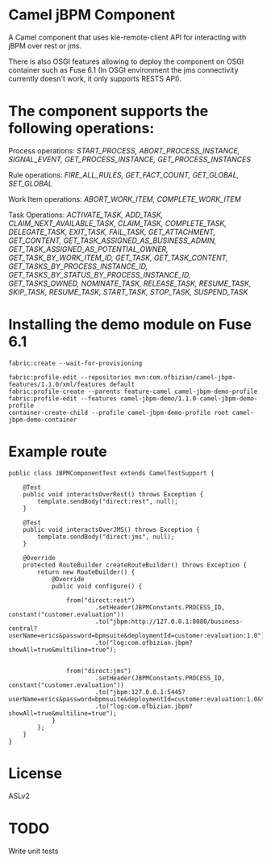 Camel jBPM Component
====================
A Camel component that uses kie-remote-client API for interacting with jBPM over rest or jms.

There is also OSGI features allowing to deploy the component on OSGI container such as Fuse 6.1
(In OSGI environment the jms connectivity currently doesn't work, it only supports RESTS API).


The component supports the following operations:
================================================

Process operations: *START_PROCESS, ABORT_PROCESS_INSTANCE, SIGNAL_EVENT, GET_PROCESS_INSTANCE, GET_PROCESS_INSTANCES*

Rule operations: *FIRE_ALL_RULES, GET_FACT_COUNT, GET_GLOBAL, SET_GLOBAL*

Work Item operations: *ABORT_WORK_ITEM, COMPLETE_WORK_ITEM*

Task Operations: *ACTIVATE_TASK, ADD_TASK, CLAIM_NEXT_AVAILABLE_TASK, CLAIM_TASK, COMPLETE_TASK, DELEGATE_TASK, EXIT_TASK,
FAIL_TASK, GET_ATTACHMENT, GET_CONTENT, GET_TASK_ASSIGNED_AS_BUSINESS_ADMIN, GET_TASK_ASSIGNED_AS_POTENTIAL_OWNER,
GET_TASK_BY_WORK_ITEM_ID, GET_TASK, GET_TASK_CONTENT, GET_TASKS_BY_PROCESS_INSTANCE_ID, GET_TASKS_BY_STATUS_BY_PROCESS_INSTANCE_ID,
GET_TASKS_OWNED, NOMINATE_TASK, RELEASE_TASK, RESUME_TASK, SKIP_TASK, RESUME_TASK, START_TASK, STOP_TASK, SUSPEND_TASK*


Installing the demo module on Fuse 6.1
======================================
    fabric:create --wait-for-provisioning

    fabric:profile-edit --repositories mvn:com.ofbizian/camel-jbpm-features/1.1.0/xml/features default
    fabric:profile-create --parents feature-camel camel-jbpm-demo-profile
    fabric:profile-edit --features camel-jbpm-demo/1.1.0 camel-jbpm-demo-profile
    container-create-child --profile camel-jbpm-demo-profile root camel-jbpm-demo-container


Example route
=============


    public class JBPMComponentTest extends CamelTestSupport {

        @Test
        public void interactsOverRest() throws Exception {
            template.sendBody("direct:rest", null);
        }

        @Test
        public void interactsOverJMS() throws Exception {
            template.sendBody("direct:jms", null);
        }

        @Override
        protected RouteBuilder createRouteBuilder() throws Exception {
            return new RouteBuilder() {
                @Override
                public void configure() {

                    from("direct:rest")
                            .setHeader(JBPMConstants.PROCESS_ID, constant("customer.evaluation"))
                            .to("jbpm:http://127.0.0.1:8080/business-central?userName=erics&password=bpmsuite&deploymentId=customer:evaluation:1.0")
                            .to("log:com.ofbizian.jbpm?showAll=true&multiline=true");


                    from("direct:jms")
                            .setHeader(JBPMConstants.PROCESS_ID, constant("customer.evaluation"))
                            .to("jbpm:127.0.0.1:5445?userName=erics&password=bpmsuite&deploymentId=customer:evaluation:1.0&timeout=5")
                            .to("log:com.ofbizian.jbpm?showAll=true&multiline=true");
                }
            };
        }
    }


License
=======
ASLv2


TODO
====
Write unit tests
